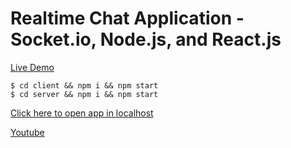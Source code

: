 # Realtime Chat Application - Socket.io, Node.js, and React.js

[Live Demo](https://5e9ca7ebc73268027721897a--ecstatic-pare-dac00c.netlify.app/)

```
$ cd client && npm i && npm start
$ cd server && npm i && npm start
```

[Click here to open app in localhost](http://localhost:3000)

[Youtube](https://www.youtube.com/watch?v=ZwFA3YMfkoc)
